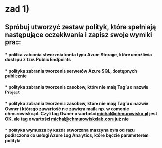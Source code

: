 # zad 1) 

## Spróbuj utworzyć zestaw polityk, które spełniają następujące oczekiwania i zapisz swoje wymiki prac:

#### * politka zabrania stworznia konta typu Azure Storage, które umożliwia dostępu z tzw. Public Endpoints
#### * polityka zabrania tworzenia serwerów Azure SQL, dostępnych publicznie
#### * polityka zabrania tworzenia zasobów, które nie mają Tag’u o nazwie Project
#### * polityka zabrania tworzenia zasobów, które nie mają Tag’u o nazwie Owner i którego zawartość nie zawiera maila np. w domenie chmurowisko.pl. Czyli tag Owner o wartości michal@chmurowisko.pl jest OK. ale tag o wartości michal@chmurowiskolab.com już nie
#### * polityka wymusza by każda stworzona maszyna była od razu podłączona do usługi Azure Log Analytics, które będzie parameterem polityki
